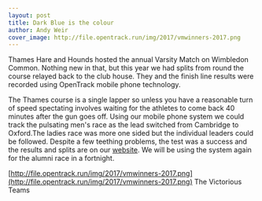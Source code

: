 ```yaml
---
layout: post
title: Dark Blue is the colour
author: Andy Weir
cover_image: http://file.opentrack.run/img/2017/vmwinners-2017.png
---
```


Thames Hare and Hounds hosted the annual Varsity Match on Wimbledon Common. Nothing new in that, but this year we had splits from round 
the course relayed back to the club house. They and the finish line results were recorded using OpenTrack mobile phone technology.

The Thames course is a single lapper so unless you have a reasonable turn of speed spectating involves waiting for the athletes
to come back 40 minutes after the gun goes off. Using our mobile phone system we could track the pulsating men's race as the lead switched from Cambridge to Oxford.The ladies race was more one sided but the individual leaders could be followed.  Despite a few teething problems, the test was a success and the results and splits are on our [website](https://data.opentrack.run/x/2017/GBR/varsityxc/event/). We will be using the system again for the alumni race in a fortnight.


[http://file.opentrack.run/img/2017/vmwinners-2017.png](http://file.opentrack.run/img/2017/vmwinners-2017.png)
The Victorious Teams

